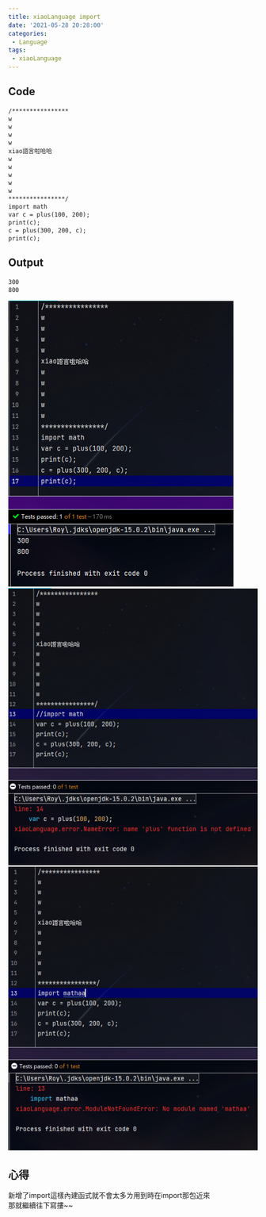 ```yaml
---
title: xiaoLanguage import
date: '2021-05-28 20:28:00'
categories:
 - Language
tags:
 - xiaoLanguage
---
```


## Code
```
/****************
w
w
w
w
xiao語言啦哈哈
w
w
w
w
w
****************/
import math
var c = plus(100, 200);
print(c);
c = plus(300, 200, c);
print(c);
```

## Output
```
300
800
```
![就是圖片別懷疑](/image/code-19.png)
![就是圖片別懷疑](/image/code-20.png)
![就是圖片別懷疑](/image/code-21.png)

## 心得
新增了import這樣內建函式就不會太多ㄌ用到時在import那包近來 <br>
那就繼續往下寫摟~~

